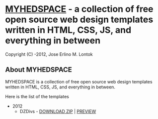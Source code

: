 [MYHEDSPACE](http://www.myhedspace.com) -  a collection of free open source web design templates written in HTML, CSS, JS, and everything in between
============================================================================

Copyright (C) -2012, Jose Erlino M. Lontok

About MYHEDSPACE
-------------------------------------------------------------------------------

MYHEDSPACE is a collection of free open source web design templates written in 
HTML, CSS, JS, and everything in between.

Here is the list of the templates

- 2012
	- DZDivs - [DOWNLOAD ZIP](http://link) | [PREVIEW](http://link)

